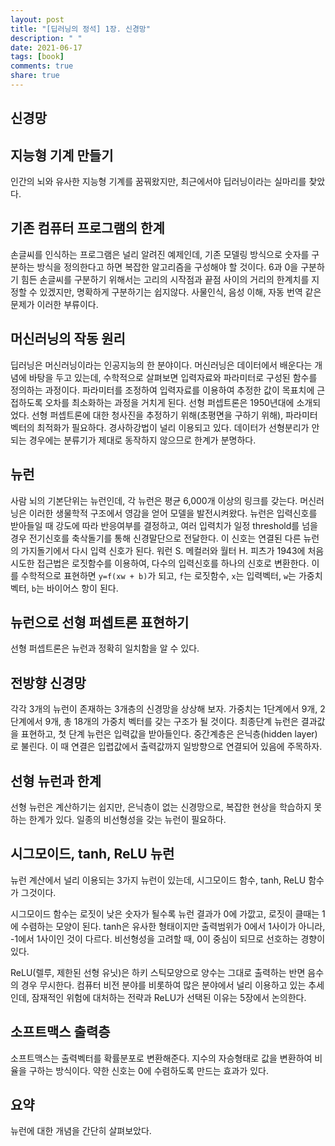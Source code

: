 ```yaml
---
layout: post
title: "[딥러닝의 정석] 1장. 신경망"
description: " "
date: 2021-06-17
tags: [book]
comments: true
share: true
---
```



## 신경망

## 지능형 기계 만들기

인간의 뇌와 유사한 지능형 기계를 꿈꿔왔지만, 최근에서야 딥러닝이라는 실마리를 찾았다.

## 기존 컴퓨터 프로그램의 한계

손글씨를 인식하는 프로그램은 널리 알려진 예제인데, 기존 모델링 방식으로 숫자를 구분하는 방식을 정의한다고 하면 복잡한 알고리즘을 구성해야 할 것이다. 6과 0을 구분하기 힘든 손글씨를 구분하기 위해서는 고리의 시작점과 끝점 사이의 거리의 한계치를 지정할 수 있겠지만, 명확하게 구분하기는 쉽지않다. 사물인식, 음성 이해, 자동 번역 같은 문제가 이러한 부류이다.

## 머신러닝의 작동 원리

딥러닝은 머신러닝이라는 인공지능의 한 분야이다. 머신러닝은 데이터에서 배운다는 개념에 바탕을 두고 있는데, 수학적으로 살펴보면 입력자료와 파라미터로 구성된 함수를 정의하는 과정이다. 파라미터를 조정하여 입력자료를 이용하여 추정한 값이 목표치에 근접하도록 오차를 최소화하는 과정을 거치게 된다. 선형 퍼셉트론은 1950년대에 소개되었다. 선형 퍼셉트론에 대한 청사진을 추정하기 위해(초평면을 구하기 위해), 파라미터 벡터의 최적화가 필요하다. 경사하강법이 널리 이용되고 있다. 데이터가 선형분리가 안되는 경우에는 분류기가 제대로 동작하지 않으므로 한계가 분명하다.

## 뉴런

사람 뇌의 기본단위는 뉴런인데, 각 뉴런은 평균 6,000개 이상의 링크를 갖는다. 머신러닝은 이러한 생물학적 구조에서 영감을 얻어 모델을 발전시켜왔다. 뉴런은 입력신호를 받아들일 때 강도에 따라 반응여부를 결정하고, 여러 입력치가 일정 threshold를 넘을 경우 전기신호를 축삭돌기를 통해 신경말단으로 전달한다. 이 신호는 연결된 다른 뉴런의 가지돌기에서 다시 입력 신호가 된다. 워런 S. 메컬러와 월터 H. 피츠가 1943에 처음 시도한 접근법은 로짓함수를 이용하여, 다수의 입력신호를 하나의 신호로 변환한다. 이를 수학적으로 표현하면 `y=f(xw + b)`가 되고, `f`는 로짓함수, `x`는 입력벡터, `w`는 가중치 벡터, `b`는 바이어스 항이 된다.

## 뉴런으로 선형 퍼셉트론 표현하기

선형 퍼셉트론은 뉴런과 정확히 일치함을 알 수 있다.

## 전방향 신경망

각각 3개의 뉴런이 존재하는 3개층의 신경망을 상상해 보자. 가중치는 1단계에서 9개, 2단계에서 9개, 총 18개의 가중치 벡터를 갖는 구조가 될 것이다. 최종단계 뉴런은 결과값을 표현하고, 첫 단계 뉴런은 입력값을 받아들인다. 중간계층은 은닉층(hidden layer)로 불린다. 이 때 연결은 입렵값에서 출력값까지 일방향으로 연결되어 있음에 주목하자.

## 선형 뉴런과 한계

선형 뉴런은 계산하기는 쉽지만, 은닉층이 없는 신경망으로, 복잡한 현상을 학습하지 못하는 한계가 있다. 일종의 비선형성을 갖는 뉴런이 필요하다.

## 시그모이드, tanh, ReLU 뉴런

뉴런 계산에서 널리 이용되는 3가지 뉴런이 있는데, 시그모이드 함수, tanh, ReLU 함수가 그것이다.

시그모이드 함수는 로짓이 낮은 숫자가 될수록 뉴런 결과가 0에 가깞고, 로짓이 클때는 1에 수렴하는 모양이 된다. tanh은 유사한 형태이지만 출력범위가 0에서 1사이가 아니라, -1에서 1사이인 것이 다르다. 비선형성을 고려할 때, 0이 중심이 되므로 선호하는 경향이 있다.

ReLU(렐루, 제한된 선형 유닛)은 하키 스틱모양으로 양수는 그대로 출력하는 반면 음수의 경우 무시한다. 컴퓨터 비전 분야를 비롯하여 많은 분야에서 널리 이용하고 있는 추세인데, 잠재적인 위험에 대처하는 전략과 ReLU가 선택된 이유는 5장에서 논의한다.

## 소프트맥스 출력층

소프트맥스는 출력벡터를 확률분포로 변환해준다. 지수의 자승형태로 값을 변환하여 비율을 구하는 방식이다. 약한 신호는 0에 수렴하도록 만드는 효과가 있다.

## 요약

뉴런에 대한 개념을 간단히 살펴보았다.